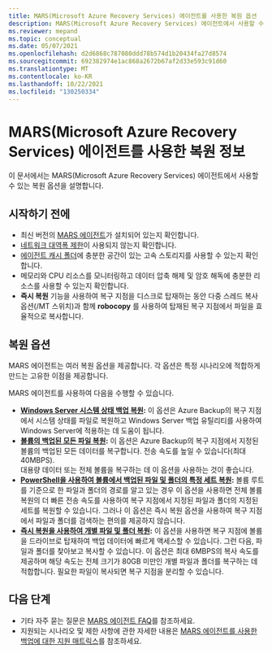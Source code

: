 ```yaml
---
title: MARS(Microsoft Azure Recovery Services) 에이전트를 사용한 복원 옵션
description: MARS(Microsoft Azure Recovery Services) 에이전트에서 사용할 수 있는 복원 옵션에 관해 알아봅니다.
ms.reviewer: mepand
ms.topic: conceptual
ms.date: 05/07/2021
ms.openlocfilehash: d2d6868c787080ddd78b574d1b20434fa27d8574
ms.sourcegitcommit: 692382974e1ac868a2672b67af2d33e593c91d60
ms.translationtype: MT
ms.contentlocale: ko-KR
ms.lasthandoff: 10/22/2021
ms.locfileid: "130250334"
---
```

# <a name="about-restore-using-the-microsoft-azure-recovery-services-mars-agent"></a>MARS(Microsoft Azure Recovery Services) 에이전트를 사용한 복원 정보 

이 문서에서는 MARS(Microsoft Azure Recovery Services) 에이전트에서 사용할 수 있는 복원 옵션을 설명합니다.

## <a name="before-you-begin"></a>시작하기 전에

- 최신 버전의 [MARS 에이전트](https://aka.ms/azurebackup_agent)가 설치되어 있는지 확인합니다.
- [네트워크 대역폭 제한](backup-windows-with-mars-agent.md#enable-network-throttling)이 사용되지 않는지 확인합니다.
- [에이전트 캐시 폴더](./backup-azure-file-folder-backup-faq.yml)에 충분한 공간이 있는 고속 스토리지를 사용할 수 있는지 확인합니다.
- 메모리와 CPU 리소스를 모니터링하고 데이터 압축 해제 및 암호 해독에 충분한 리소스를 사용할 수 있는지 확인합니다.
- **즉시 복원** 기능을 사용하여 복구 지점을 디스크로 탑재하는 동안 다중 스레드 복사 옵션(/MT 스위치)과 함께 **robocopy** 를 사용하여 탑재된 복구 지점에서 파일을 효율적으로 복사합니다.

## <a name="restore-options"></a>복원 옵션

MARS 에이전트는 여러 복원 옵션을 제공합니다. 각 옵션은 특정 시나리오에 적합하게 만드는 고유한 이점을 제공합니다.

MARS 에이전트를 사용하여 다음을 수행할 수 있습니다.

- **[Windows Server 시스템 상태 백업 복원](backup-azure-restore-system-state.md):** 이 옵션은 Azure Backup의 복구 지점에서 시스템 상태를 파일로 복원하고 Windows Server 백업 유틸리티를 사용하여 Windows Server에 적용하는 데 도움이 됩니다.  
- **[볼륨의 백업된 모든 파일 복원](restore-all-files-volume-mars.md):** 이 옵션은 Azure Backup의 복구 지점에서 지정된 볼륨의 백업된 모든 데이터를 복구합니다. 전송 속도를 높일 수 있습니다(최대 40MBPS).<br>대용량 데이터 또는 전체 볼륨을 복구하는 데 이 옵션을 사용하는 것이 좋습니다.
- **[PowerShell을 사용하여 볼륨에서 백업된 파일 및 폴더의 특정 세트 복원](backup-client-automation.md#restore-data-from-azure-backup):** 볼륨 루트를 기준으로 한 파일과 폴더의 경로를 알고 있는 경우 이 옵션을 사용하면 전체 볼륨 복원의 더 빠른 전송 속도를 사용하여 복구 지점에서 지정된 파일과 폴더의 지정된 세트를 복원할 수 있습니다. 그러나 이 옵션은 즉시 복원 옵션을 사용하여 복구 지점에서 파일과 폴더를 검색하는 편의를 제공하지 않습니다.
- **[즉시 복원을 사용하여 개별 파일 및 폴더 복원](backup-azure-restore-windows-server.md):** 이 옵션을 사용하면 복구 지점에 볼륨을 드라이브로 탑재하여 백업 데이터에 빠르게 액세스할 수 있습니다. 그런 다음, 파일과 폴더를 찾아보고 복사할 수 있습니다. 이 옵션은 최대 6MBPS의 복사 속도를 제공하며 해당 속도는 전체 크기가 80GB 미만인 개별 파일과 폴더를 복구하는 데 적합합니다. 필요한 파일이 복사되면 복구 지점을 분리할 수 있습니다.

## <a name="next-steps"></a>다음 단계

- 기타 자주 묻는 질문은 [MARS 에이전트 FAQ](backup-azure-file-folder-backup-faq.yml)를 참조하세요.
- 지원되는 시나리오 및 제한 사항에 관한 자세한 내용은 [MARS 에이전트를 사용한 백업에 대한 지원 매트릭스](backup-support-matrix-mars-agent.md)를 참조하세요.
